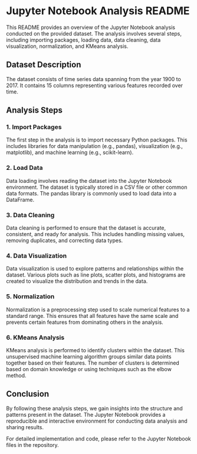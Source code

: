 # Jupyter Notebook Analysis README

This README provides an overview of the Jupyter Notebook analysis conducted on the provided dataset. The analysis involves several steps, including importing packages, loading data, data cleaning, data visualization, normalization, and KMeans analysis.

## Dataset Description
The dataset consists of time series data spanning from the year 1900 to 2017. It contains 15 columns representing various features recorded over time.

## Analysis Steps

### 1. Import Packages
The first step in the analysis is to import necessary Python packages. This includes libraries for data manipulation (e.g., pandas), visualization (e.g., matplotlib), and machine learning (e.g., scikit-learn).

### 2. Load Data
Data loading involves reading the dataset into the Jupyter Notebook environment. The dataset is typically stored in a CSV file or other common data formats. The pandas library is commonly used to load data into a DataFrame.

### 3. Data Cleaning
Data cleaning is performed to ensure that the dataset is accurate, consistent, and ready for analysis. This includes handling missing values, removing duplicates, and correcting data types.

### 4. Data Visualization
Data visualization is used to explore patterns and relationships within the dataset. Various plots such as line plots, scatter plots, and histograms are created to visualize the distribution and trends in the data.

### 5. Normalization
Normalization is a preprocessing step used to scale numerical features to a standard range. This ensures that all features have the same scale and prevents certain features from dominating others in the analysis.

### 6. KMeans Analysis
KMeans analysis is performed to identify clusters within the dataset. This unsupervised machine learning algorithm groups similar data points together based on their features. The number of clusters is determined based on domain knowledge or using techniques such as the elbow method.

## Conclusion
By following these analysis steps, we gain insights into the structure and patterns present in the dataset. The Jupyter Notebook provides a reproducible and interactive environment for conducting data analysis and sharing results.

For detailed implementation and code, please refer to the Jupyter Notebook files in the repository.
